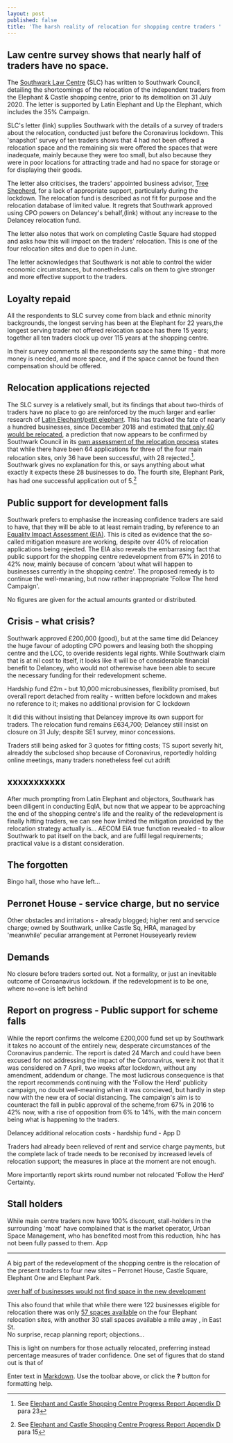 ```yaml
---
layout: post
published: false
title: 'The harsh reality of relocation for shopping centre traders '
---
```

## Law centre survey shows that nearly half of traders have no space.

The [Southwark Law Centre](http://www.southwarklawcentre.org.uk/) (SLC) has written to Southwark Council, detailing the shortcomings of the relocation of the independent traders from the Elephant & Castle shopping centre, prior to its demolition on 31 July 2020.
The letter is supported by Latin Elephant and Up the Elephant, which includes the 35% Campaign.

SLC's letter (link) supplies Southwark with the details of a survey of traders about the relocation, conducted just before the Coronavirus lockdown.  This 'snapshot' survey of ten traders shows that 4 had not been offered a relocation space and the remaining six were offered the spaces that were inadequate, mainly because they were too small, but also because they were in poor locations for attracting trade and had no space for storage or for displaying their goods.

The letter also criticises, the traders' appointed business advisor, [Tree Shepherd](https://treeshepherd.org.uk/regeneration/elephant-castle/), for a lack of appropriate support, particularly during the lockdown.  The relocation fund is described as not fit for purpose and the relocation database of limited value.  It regrets that Southwark approved using CPO powers on Delancey's behalf,(link) without any increase to the Delancey relocation fund.

The letter also notes that work on completing Castle Square had stopped and asks how this will impact on the traders' relocation.  This is one of the four relocation sites and due to open in June.

The letter acknowledges that Southwark is not able to control the wider economic circumstances, but nonetheless calls on them to give stronger and more effective support to the traders.

## Loyalty repaid

All the respondents to SLC survey come from black and ethnic minority backgrounds, the longest serving has been at the Elephant for 22 years,the longest serving trader not offered relocation space has there 15 years; together all ten traders clock up over 115 years at the shopping centre.

In their survey comments all the respondents say the same thing - that more money is needed, and more space, and if the space cannot be found then compensation should be offered.

## Relocation applications rejected

The SLC survey is a relatively small, but its findings that about two-thirds of traders have no place to go are reinforced by the much larger and earlier research of [Latin Elephant](https://latinelephant.org/)/[petit elephant](https://twitter.com/elephant_petit/status/1118825370017386496).  This has tracked the fate of nearly a hundred businesses, since December 2018 and estimated [that only 40 would be relocated](http://35percent.org/2020-01-20-elephant-traders-still-homeless/), a prediction that now appears to be confirmed by Southwark Council in its [own assessment of the relocation process](http://moderngov.southwark.gov.uk/documents/s88161/Appendix%20D.pdf) states that while there have been 64 applications for three of the four main relocation sites, only 36 have been successful, with 28 rejected.[^1].  Southwark gives no explanation for this, or says anything about what exactly it expects these 28 businesses to do.  The fourth site, Elephant Park, has had one successful application out of 5.[^2]

## Public support for development falls

Southwark prefers to emphasise the increasing confidence traders are said to have, that they will be able to at least remain trading, by reference to an [Equality Impact Assessment (EIA)](http://moderngov.southwark.gov.uk/documents/s88162/Appendix%20E.pdf).  This is cited as evidence that the so-called mitigation measure are working, despite over 40% of relocation applications being rejected.  The EIA also reveals the embarrasing fact that public support for the shopping centre redevelopment from 67% in 2016 to 42% now, mainly because of concern 'about what will happen to businesses currently in the shopping centre'. The proposed remedy is to continue the well-meaning, but now rather inappropriate 'Follow The herd Campaign'.

No figures are given for the actual amounts granted or distributed.

## Crisis - what crisis?

Southwark approved £200,000 (good), but at the same time did Delancey the huge favour of adopting CPO powers and leasing both the shopping centre and the LCC, to overide residents legal rights.  While Southwark claim that is at nil cost to itself, it looks like it will be of considerable financial benefit to Delancey, who would not otherewise have been able to secure the necessary funding for their redevelopment scheme.

Hardship fund £2m - but 10,000 microbusinesses, flexibility promised, but overall report detached from reality - written before lockdown and makes no reference to it; makes no additional provision for C lockdown

It did this without insisting that Delancey improve its own support for traders.  The relocation fund remains £634,700; Delancey still insist on closure on 31 July; despite SE1 survey, minor concessions.

Traders still being asked for 3 quotes for fitting costs; TS suport severly hit, alreaddy the subclosed shop because of Coronavirus, reportedly holding online meetings, many traders nonetheless feel cut adrift  

## xxxxxxxxxxx

After much prompting from Latin Elephant and objectors, Southwark has been diligent in conducting EqIA, but now that we appear to be approaching the end of the shopping centre's life and the reality of the redevelopment is finally hitting traders, we can see how limited the mitigation provided by the relocation strategy actually is... AECOM EiA true function revealed - to allow Southwark to pat itself on the back, and are fulfil legal requirements; practical value is a distant consideration.

## The forgotten

Bingo hall, those who have left...

## Perronet House - service charge, but no service

Other obstacles and irritations - already blogged; higher rent and servcice charge; owned by Southwark, unlike Castle Sq,  HRA, managed by 'meanwhile' peculiar arrangement at Perronet Houseyearly review

## Demands
No closure before traders sorted out.  Not a formality, or just an inevitable outcome of Coroanavirus lockdown.  if the redevelopment is to be one, where no=one is left behind

## Report on progress - Public support for scheme falls

While the report confirms the welcome £200,000 fund set up by Southwark it takes no account of the entirely new, desperate circumstances of the Coronavirus pandemic.  The report is dated 24 March and could have been excused for not addressing the impact of the Coronavirus, were it not that it was considered on 7 April,  two weeks after lockdown, without any amendment, addendum or change.  The most ludicrous consequence is that the report recommends continuing with the 'Follow the Herd' publicity campaign, no doubt well-meaning when it was concieved, but hardly in step now with the new era of social distancing.  The campaign's aim is to counteract the fall in public approval of the scheme,from 67% in 2016 to 42% now, with a rise of opposition from 6% to 14%,  with the main concern being what is happening to the traders.

Delancey additional relocation costs - hardship fund - App D

Traders had already been relieved of rent and service charge payments, but the complete lack of trade needs to be reconised by increased levels of relocation support; the measures in place at the moment are not enough. 

More importantly report skirts round number not relocated
'Follow the Herd'
Certainty.

## Stall holders
While main centre traders now have 100% discount, stall-holders in the surrounding 'moat' have complained that is the market operator, Urban Space Management, who has benefited most from this reduction, hihc has not been fully passed to them.  App

[^1]: See [Elephant and Castle Shopping Centre Progress Report Appendix D](http://moderngov.southwark.gov.uk/documents/s88161/Appendix%20D.pdf) para 23

[^2]: See [Elephant and Castle Shopping Centre Progress Report Appendix D](http://moderngov.southwark.gov.uk/documents/s88161/Appendix%20D.pdf) para 15

-----------------------------------------------------------------------------------------------------

A big part of the redevelopment of the shopping centre is the relocation of the present traders to four new sites – Perronet House, Castle Square, Elephant One and Elephant Park. 

[over half of businesses would not find space in the new development](https://latinelephant.org/map/#Q5)

This also found that while that while there were 122 businesses eligible for relocation there was only [57 spaces available](https://twitter.com/LatinElephant/status/1081169626590048258/photo/1) on the four Elephant relocation sites, with another 30 stall spaces available a mile away , in East St.  
No surprise, recap planning report; objections...

This is light on numbers for those actually relocated, preferring instead percentage measures of trader confidence.  One set of figures that do stand out is that of





Enter text in [Markdown](http://daringfireball.net/projects/markdown/). Use the toolbar above, or click the **?** button for formatting help.
